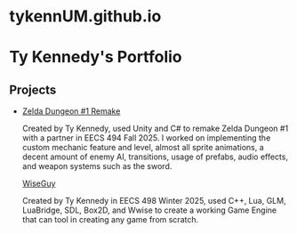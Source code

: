 # tykennUM.github.io
<html>

<!-- TODO: Replace Mr. Miyamoto's name with yours -->
<h1>Ty Kennedy's Portfolio</h1>

<h2>Projects</h2>

<ul>
  <li>
    <a href="https://tyrish.itch.io/zd1r">Zelda Dungeon #1 Remake</a>
    <p>
      Created by Ty Kennedy, used Unity and C# to remake Zelda Dungeon #1 with a partner in EECS 494 Fall 2025. 
      I worked on implementing the custom mechanic feature and level, almost all sprite animations, a decent amount 
      of enemy AI, transitions, usage of prefabs, audio effects, and weapon systems such as the sword.
    </p>
    <a href="https://github.com/ttykkennedy/WiseGuy">WiseGuy</a>
    <p>
      Created by Ty Kennedy in EECS 498 Winter 2025, used C++, Lua, GLM, LuaBridge, SDL, Box2D, and Wwise to create a working Game Engine that can tool in creating any game from scratch.
    </p>
  </li>
</ul>

<!-- TIP: Rename this file "index.html", and it will become the default landing page whenever someone navigates their browser to your domain. -->
</html>
